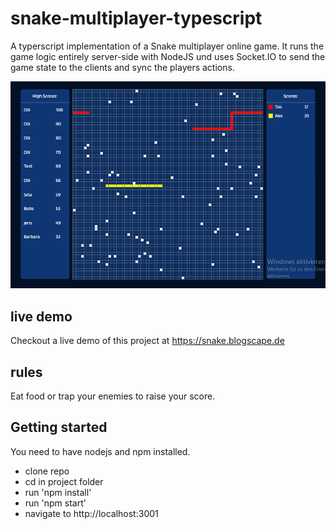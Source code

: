 # snake-multiplayer-typescript
A typerscript implementation of a Snake multiplayer online game.
It runs the game logic entirely server-side with NodeJS und uses Socket.IO to send the game state to the clients and sync the players actions.

![Screenshot](screenshot.png?raw=true "Screenshot")

## live demo
Checkout a live demo of this project at https://snake.blogscape.de

## rules
Eat food or trap your enemies to raise your score.

## Getting started
You need to have nodejs and npm installed.
  - clone repo
  - cd in project folder
  - run 'npm install'
  - run 'npm start'
  - navigate to http://localhost:3001
